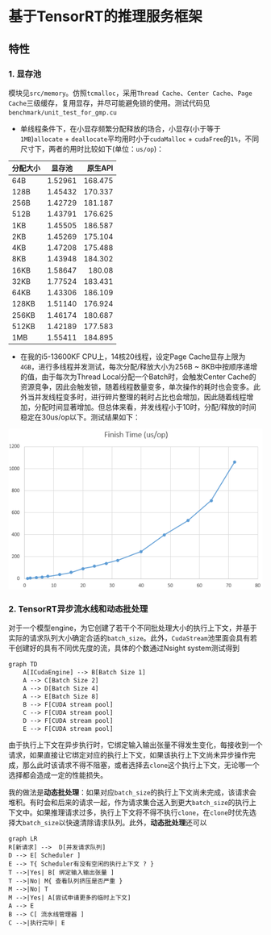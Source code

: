 # 基于TensorRT的推理服务框架

## 特性
### 1. 显存池
模块见`src/memory`。仿照`tcmalloc`，采用`Thread Cache`、`Center Cache`、`Page Cache`三级缓存，复用显存，并尽可能避免锁的使用。测试代码见`benchmark/unit_test_for_gmp.cu`

- 单线程条件下，在小显存频繁分配释放的场合，小显存(小于等于`1MB`)`allocate` + `deallocate`平均用时小于`cudaMalloc` + `cudaFree`的`1%`，不同尺寸下，两者的用时比较如下(单位：`us/op`)：

| 分配大小 | 显存池 | 原生API | 
| :------- | :-----: | -------: |
| 64B | 1.52961 | 168.475 | 
| 128B| 1.45432 | 170.337 |
| 256B | 1.42729 | 181.187 |
| 512B | 1.43791 | 176.625 |
| 1KB | 1.45505 | 186.587 |
| 2KB | 1.45269 | 175.104 |
| 4KB | 1.47208 | 175.488 |
| 8KB | 1.43948 | 184.302 |
| 16KB | 1.58647 | 180.08 |
| 32KB | 1.77524 | 183.431 |
| 64KB | 1.43306 | 186.109 |
| 128KB | 1.51140 | 176.924 |
| 256KB | 1.46174 | 180.687 |
| 512KB | 1.42189 | 177.583 |
| 1MB | 1.55411 | 184.895 |

- 在我的i5-13600KF CPU上，14核20线程，设定Page Cache显存上限为`4GB`，进行多线程并发测试，每次分配/释放大小为256B ~ 8KB中按顺序递增的值，由于每次为Thread Local分配一个Batch时，会触发Center Cache的资源竞争，因此会触发锁，随着线程数量变多，单次操作的耗时也会变多。此外当并发线程变多时，进行碎片整理的耗时占比也会增加，因此随着线程增加，分配时间显著增加。但总体来看，并发线程小于10时，分配/释放的时间稳定在30us/op以下。测试结果如下：

![平均单次操作耗时与线程的关系](markdown_imgs/QQ_1754103576324.png)

### 2. TensorRT异步流水线和动态批处理
对于一个模型engine，为它创建了若干个不同批处理大小的执行上下文，并基于实际的请求队列大小确定合适的`batch_size`。此外，`CudaStream`池里面会具有若干创建好的具有不同优先度的流，具体的个数通过Nsight system测试得到

```mermaid
graph TD
    A[ICudaEngine] --> B[Batch Size 1]
    A --> C[Batch Size 2]
    A --> D[Batch Size 4]
    A --> E[Batch Size 8]
    B --> F[CUDA stream pool]
    C --> F[CUDA stream pool]
    D --> F[CUDA stream pool]
    E --> F[CUDA stream pool]
```

由于执行上下文在异步执行时，它绑定输入输出张量不得发生变化，每接收到一个请求，如果直接让它绑定对应的执行上下文，如果该执行上下文尚未异步操作完成，那么此时该请求不得不阻塞，或者选择去`clone`这个执行上下文，无论哪一个选择都会造成一定的性能损失。

我的做法是**动态批处理**：如果对应`batch_size`的执行上下文尚未完成，该请求会堆积。有时会和后来的请求一起，作为请求集合送入到更大`batch_size`的执行上下文中。如果推理请求过多，执行上下文将不得不执行`clone`，在`clone`时优先选择大`batch_size`以快速清除请求队列。此外，**动态批处理**还可以

```mermaid
graph LR
R[新请求] -->  D[并发请求队列]
D --> E[ Scheduler ]
E --> T{ Scheduler有没有空闲的执行上下文 ? }
T -->|Yes| B[ 绑定输入输出张量 ]
T -->|No| M{ 查看队列挤压是否严重 }
M -->|No| T
M -->|Yes| A[尝试申请更多的临时上下文]
A --> E
B --> C[ 流水线管理器 ]
C -->|执行完毕| E
```
